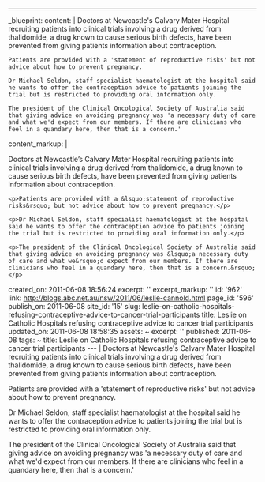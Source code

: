 ---
_blueprint:
  content: |
    Doctors at Newcastle's Calvary Mater Hospital recruiting patients into clinical trials involving a drug derived from thalidomide, a drug known to cause serious birth defects, have been prevented from giving patients information about contraception.

    Patients are provided with a 'statement of reproductive risks' but not advice about how to prevent pregnancy.

    Dr Michael Seldon, staff specialist haematologist at the hospital said he wants to offer the contraception advice to patients joining the trial but is restricted to providing oral information only.

    The president of the Clinical Oncological Society of Australia said that giving advice on avoiding pregnancy was 'a necessary duty of care and what we'd expect from our members. If there are clinicians who feel in a quandary here, then that is a concern.'
  content_markup: |
    <p>Doctors at Newcastle&rsquo;s Calvary Mater Hospital recruiting patients into clinical trials involving a drug derived from thalidomide, a drug known to cause serious birth defects, have been prevented from giving patients information about contraception.</p>

    <p>Patients are provided with a &lsquo;statement of reproductive risks&rsquo; but not advice about how to prevent pregnancy.</p>

    <p>Dr Michael Seldon, staff specialist haematologist at the hospital said he wants to offer the contraception advice to patients joining the trial but is restricted to providing oral information only.</p>

    <p>The president of the Clinical Oncological Society of Australia said that giving advice on avoiding pregnancy was &lsquo;a necessary duty of care and what we&rsquo;d expect from our members. If there are clinicians who feel in a quandary here, then that is a concern.&rsquo;</p>
  created_on: 2011-06-08 18:56:24
  excerpt: ''
  excerpt_markup: ''
  id: '962'
  link: http://blogs.abc.net.au/nsw/2011/06/leslie-cannold.html
  page_id: '596'
  publish_on: 2011-06-08
  site_id: '15'
  slug: leslie-on-catholic-hospitals-refusing-contraceptive-advice-to-cancer-trial-participants
  title: Leslie on Catholic Hospitals refusing contraceptive advice to cancer trial
    participants
  updated_on: 2011-06-08 18:58:35
assets: ~
excerpt: ''
published: 2011-06-08
tags: ~
title: Leslie on Catholic Hospitals refusing contraceptive advice to cancer trial
  participants
--- |
  Doctors at Newcastle's Calvary Mater Hospital recruiting patients into clinical trials involving a drug derived from thalidomide, a drug known to cause serious birth defects, have been prevented from giving patients information about contraception.

  Patients are provided with a 'statement of reproductive risks' but not advice about how to prevent pregnancy.

  Dr Michael Seldon, staff specialist haematologist at the hospital said he wants to offer the contraception advice to patients joining the trial but is restricted to providing oral information only.

  The president of the Clinical Oncological Society of Australia said that giving advice on avoiding pregnancy was 'a necessary duty of care and what we'd expect from our members. If there are clinicians who feel in a quandary here, then that is a concern.'

